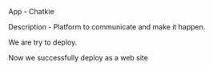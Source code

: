 App - Chatkie

Description - Platform to communicate and make it happen.

We are try to deploy.

Now we successfully deploy as a web site

